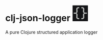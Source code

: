 # clj-json-logger <img src="./docs/curly-braces.png" height="50">

A pure Clojure structured application logger

